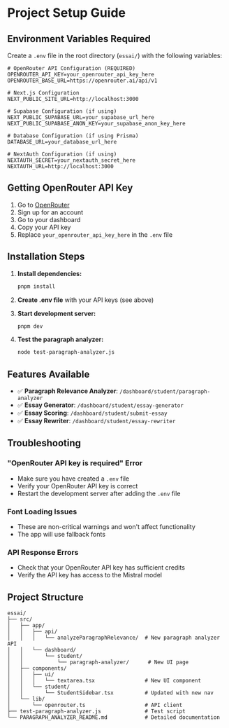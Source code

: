 # Project Setup Guide

## Environment Variables Required

Create a `.env` file in the root directory (`essai/`) with the following variables:

```env
# OpenRouter API Configuration (REQUIRED)
OPENROUTER_API_KEY=your_openrouter_api_key_here
OPENROUTER_BASE_URL=https://openrouter.ai/api/v1

# Next.js Configuration
NEXT_PUBLIC_SITE_URL=http://localhost:3000

# Supabase Configuration (if using)
NEXT_PUBLIC_SUPABASE_URL=your_supabase_url_here
NEXT_PUBLIC_SUPABASE_ANON_KEY=your_supabase_anon_key_here

# Database Configuration (if using Prisma)
DATABASE_URL=your_database_url_here

# NextAuth Configuration (if using)
NEXTAUTH_SECRET=your_nextauth_secret_here
NEXTAUTH_URL=http://localhost:3000
```

## Getting OpenRouter API Key

1. Go to [OpenRouter](https://openrouter.ai/)
2. Sign up for an account
3. Go to your dashboard
4. Copy your API key
5. Replace `your_openrouter_api_key_here` in the `.env` file

## Installation Steps

1. **Install dependencies:**
   ```bash
   pnpm install
   ```

2. **Create .env file** with your API keys (see above)

3. **Start development server:**
   ```bash
   pnpm dev
   ```

4. **Test the paragraph analyzer:**
   ```bash
   node test-paragraph-analyzer.js
   ```

## Features Available

- ✅ **Paragraph Relevance Analyzer**: `/dashboard/student/paragraph-analyzer`
- ✅ **Essay Generator**: `/dashboard/student/essay-generator`
- ✅ **Essay Scoring**: `/dashboard/student/submit-essay`
- ✅ **Essay Rewriter**: `/dashboard/student/essay-rewriter`

## Troubleshooting

### "OpenRouter API key is required" Error
- Make sure you have created a `.env` file
- Verify your OpenRouter API key is correct
- Restart the development server after adding the `.env` file

### Font Loading Issues
- These are non-critical warnings and won't affect functionality
- The app will use fallback fonts

### API Response Errors
- Check that your OpenRouter API key has sufficient credits
- Verify the API key has access to the Mistral model

## Project Structure

```
essai/
├── src/
│   ├── app/
│   │   ├── api/
│   │   │   └── analyzeParagraphRelevance/  # New paragraph analyzer API
│   │   └── dashboard/
│   │       └── student/
│   │           └── paragraph-analyzer/      # New UI page
│   ├── components/
│   │   ├── ui/
│   │   │   └── textarea.tsx                # New UI component
│   │   └── student/
│   │       └── StudentSidebar.tsx          # Updated with new nav
│   └── lib/
│       └── openrouter.ts                   # API client
├── test-paragraph-analyzer.js              # Test script
└── PARAGRAPH_ANALYZER_README.md            # Detailed documentation
``` 
